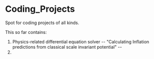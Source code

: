 # Coding_Projects
Spot for coding projects of all kinds. 

This so far contains:

1. Physics-related differential equation solver -- "Calculating Inflation predictions from classical scale invariant potential" --
2. 
